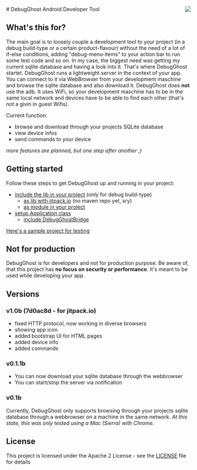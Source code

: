 <img align="right" src="https://raw.githubusercontent.com/sanidgmbh/debugghost/master/debugghostlib/src/main/res/mipmap-xxxhdpi/ic_ghost.png" />
# DebugGhost
Android Developer Tool

## What's this for?
The main goal is to loosely couple a development tool to your project (in a debug build-type or a certain product-flavour) without the need of a lot of if-else conditions, adding "debug-menu-items" to your action bar to run some test code and so on. In my case, the biggest need was getting my current sqlite database and having a look into it. That's where DebugGhost startet. DebugGhost runs a lightweight server in the context of your app. You can connect to it via WebBrowser from your development maschine and browse the sqlite database and also download it.
DebugGhost does **not** use the adb. It uses WiFi, so your development maschine has to be in the same local network and devices have to be able to find each other (that's not a givin in guest Wifis).

Current function:
* browse and download through your projects SQLite database
* view device infos
* send commands to your device

*more features are planned, but one step after another ;)*

## Getting started
Follow these steps to get DebugGhost up and running in your project:
* [include the lib in your project](../../wiki/1---Getting-started#include-the-lib-in-your-project) (only for debug build-type)
    * [as lib with jitpack.io](../../wiki/1---Getting-started#add-lib-with-jitpack.io) (no maven repo yet, sry)
    * [as module in your project](../../wiki/1---Getting-started#add-lib-as-module-in-your-project)
* [setup Application class](../../wiki/1---Getting-started#setup-application-class) 
    * [include DebugGhostBridge](../../wiki/1---Getting-started#include-Debugghostbridge)

[Here's a sample project for testing](https://github.com/sanidgmbh/debugghostexample)

## Not for production
DebugGhost is for developers and not for production purpose. Be aware of, that this project has **no focus on security or performance**. It's meant to be used while developing your app.

## Versions

### v1.0b (7d0ac8d - for jitpack.io)
* fixed HTTP protocol, now working in diverse browsers
* showing app icon
* added bootstrap UI for HTML pages
* added device info
* added commands

### v0.1.1b
* You can now download your sqlite database through the webbrowser
* You can start/stop the server via notification

### v0.1b
Currently, DebugGhost only supports browsing through your projects sqlite database through a webbrowser on a machine in the same network.
*At this state, this was only tested using a Mac (Sierra) with Chrome.*

## License

This project is licensed under the Apache 2 License - see the [LICENSE](LICENSE) file for details

